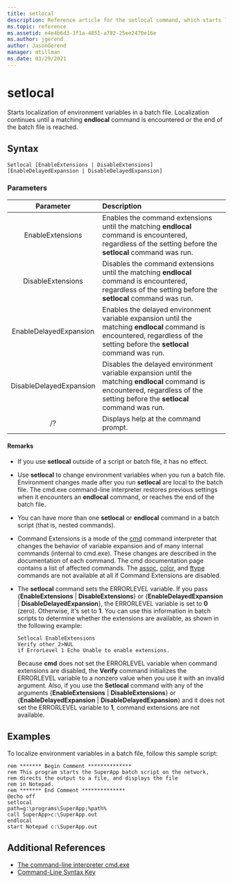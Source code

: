 ```yaml
---
title: setlocal
description: Reference article for the setlocal command, which starts localization of environment variables in a batch file.
ms.topic: reference
ms.assetid: e4e4b6d3-3f1a-4851-a782-25ee2470e16e
ms.author: jgerend
author: JasonGerend
manager: mtillman
ms.date: 03/29/2021
---
```


# setlocal

Starts localization of environment variables in a batch file. Localization continues until a matching **endlocal** command is encountered or the end of the batch file is reached.

## Syntax

```
Setlocal [EnableExtensions | DisableExtensions] [EnableDelayedExpansion | DisableDelayedExpansion]
```

### Parameters

| Parameter | Description |
| :-------: | :---------- |
| EnableExtensions | Enables the command extensions until the matching **endlocal** command is encountered, regardless of the setting before the **setlocal** command was run. |
| DisableExtensions | Disables the command extensions until the matching **endlocal** command is encountered, regardless of the setting before the **setlocal** command was run. |
| EnableDelayedExpansion | Enables the delayed environment variable expansion until the matching **endlocal** command is encountered, regardless of the setting before the **setlocal** command was run. |
| DisableDelayedExpansion | Disables the delayed environment variable expansion until the matching **endlocal** command is encountered, regardless of the setting before the **setlocal** command was run. |
| /? | Displays help at the command prompt. |

#### Remarks

- If you use **setlocal** outside of a script or batch file, it has no effect.

- Use **setlocal** to change environment variables when you run a batch file. Environment changes made after you run **setlocal** are local to the batch file. The cmd.exe command-line interpreter restores previous settings when it encounters an **endlocal** command, or reaches the end of the batch file.

- You can have more than one **setlocal** or **endlocal** command in a batch script (that is, nested commands).

- Command Extensions is a mode of the [cmd](cmd.md) command interpreter that changes the behavior of variable expansion and of many internal commands (internal to cmd.exe). These changes are described in the documentation of each command. The cmd documentation page contains a list of affected commands. The [assoc](assoc.md), [color](color.md), and [ftype](ftype.md) commands are not available at all if Command Extensions are disabled.

- The **setlocal** command sets the ERRORLEVEL variable. If you pass {**EnableExtensions** | **DisableExtensions**} or {**EnableDelayedExpansion** | **DisableDelayedExpansion**}, the ERRORLEVEL variable is set to **0** (zero). Otherwise, it's set to **1**. You can use this information in batch scripts to determine whether the extensions are available, as shown in the following example:

    ```
    Setlocal EnableExtensions
    Verify other 2>NUL
    if ErrorLevel 1 Echo Unable to enable extensions.
    ```

    Because **cmd** does not set the ERRORLEVEL variable when command extensions are disabled, the **Verify** command initializes the ERRORLEVEL variable to a nonzero value when you use it with an invalid argument. Also, if you use the **Setlocal** command with any of the arguments {**EnableExtensions** | **DisableExtensions**} or {**EnableDelayedExpansion** | **DisableDelayedExpansion**} and it does not set the ERRORLEVEL variable to **1**, command extensions are not available.

## Examples

To localize environment variables in a batch file, follow this sample script:

```
rem ******* Begin Comment **************
rem This program starts the SuperApp batch script on the network,
rem directs the output to a file, and displays the file
rem in Notepad.
rem ******* End Comment **************
@echo off
setlocal
path=g:\programs\SuperApp;%path%
call SuperApp>c:\SuperApp.out
endlocal
start Notepad c:\SuperApp.out
```

## Additional References

- [The command-line interpreter cmd.exe](cmd.md)
- [Command-Line Syntax Key](command-line-syntax-key.md)
